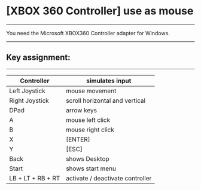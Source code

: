 # [XBOX 360 Controller] use as mouse
___

You need the Microsoft XBOX360 Controller adapter for Windows.

___

## Key assignment:
___

| Controller        | simulates input                  |
| ------------------|---------------------------------|
| Left Joystick     |mouse movement                   |
| Right Joystick    | scroll horizontal and vertical  |
| DPad              | arrow keys                      |
| A                 | mouse left click                 |
| B                 | mouse right click     |
| X                 | [ENTER]  |
| Y                 | [ESC]  |
| Back              | shows Desktop |
| Start             | shows start menu |
| LB + LT + RB + RT | activate / deactivate controller|

